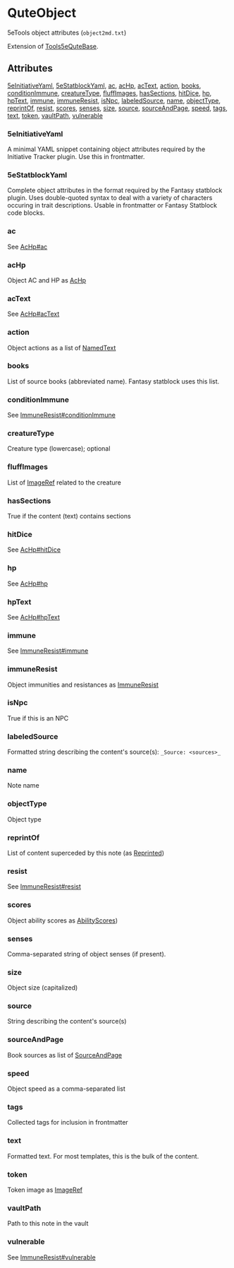 # QuteObject

5eTools object attributes (`object2md.txt`)

Extension of [Tools5eQuteBase](Tools5eQuteBase.md).

## Attributes

[5eInitiativeYaml](#5einitiativeyaml), [5eStatblockYaml](#5estatblockyaml), [ac](#ac), [acHp](#achp), [acText](#actext), [action](#action), [books](#books), [conditionImmune](#conditionimmune), [creatureType](#creaturetype), [fluffImages](#fluffimages), [hasSections](#hassections), [hitDice](#hitdice), [hp](#hp), [hpText](#hptext), [immune](#immune), [immuneResist](#immuneresist), [isNpc](#isnpc), [labeledSource](#labeledsource), [name](#name), [objectType](#objecttype), [reprintOf](#reprintof), [resist](#resist), [scores](#scores), [senses](#senses), [size](#size), [source](#source), [sourceAndPage](#sourceandpage), [speed](#speed), [tags](#tags), [text](#text), [token](#token), [vaultPath](#vaultpath), [vulnerable](#vulnerable)


### 5eInitiativeYaml

A minimal YAML snippet containing object attributes required by the
Initiative Tracker plugin. Use this in frontmatter.

### 5eStatblockYaml

Complete object attributes in the format required by the Fantasy statblock plugin.
Uses double-quoted syntax to deal with a variety of characters occuring in
trait descriptions. Usable in frontmatter or Fantasy Statblock code blocks.

### ac

See [AcHp#ac](AcHp.md#ac)

### acHp

Object AC and HP as [AcHp](AcHp.md)

### acText

See [AcHp#acText](AcHp.md#actext)

### action

Object actions as a list of [NamedText](../NamedText.md)

### books

List of source books (abbreviated name). Fantasy statblock uses this list.

### conditionImmune

See [ImmuneResist#conditionImmune](ImmuneResist.md#conditionimmune)

### creatureType

Creature type (lowercase); optional

### fluffImages

List of [ImageRef](../ImageRef.md) related to the creature

### hasSections

True if the content (text) contains sections

### hitDice

See [AcHp#hitDice](AcHp.md#hitdice)

### hp

See [AcHp#hp](AcHp.md#hp)

### hpText

See [AcHp#hpText](AcHp.md#hptext)

### immune

See [ImmuneResist#immune](ImmuneResist.md#immune)

### immuneResist

Object immunities and resistances as [ImmuneResist](ImmuneResist.md)

### isNpc

True if this is an NPC

### labeledSource

Formatted string describing the content's source(s): `_Source: <sources>_`

### name

Note name

### objectType

Object type

### reprintOf

List of content superceded by this note (as [Reprinted](../Reprinted.md))

### resist

See [ImmuneResist#resist](ImmuneResist.md#resist)

### scores

Object ability scores as [AbilityScores](AbilityScores.md))

### senses

Comma-separated string of object senses (if present).

### size

Object size (capitalized)

### source

String describing the content's source(s)

### sourceAndPage

Book sources as list of [SourceAndPage](../SourceAndPage.md)

### speed

Object speed as a comma-separated list

### tags

Collected tags for inclusion in frontmatter

### text

Formatted text. For most templates, this is the bulk of the content.

### token

Token image as [ImageRef](../ImageRef.md)

### vaultPath

Path to this note in the vault

### vulnerable

See [ImmuneResist#vulnerable](ImmuneResist.md#vulnerable)
